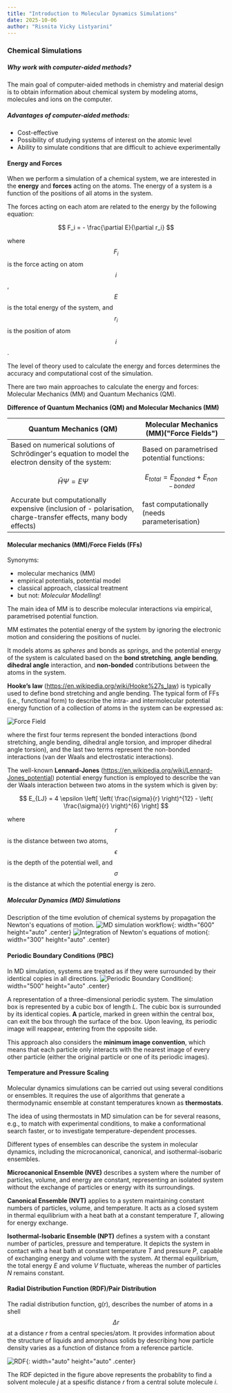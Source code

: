 ```yaml
---
title: "Introduction to Molecular Dynamics Simulations"
date: 2025-10-06
author: "Risnita Vicky Listyarini"
---
```


### Chemical Simulations 

##### Why work with computer-aided methods?
The main goal of computer-aided methods in chemistry and material design is to obtain information about chemical system by modeling atoms, molecules and ions on the computer.

##### Advantages of computer-aided methods:
- Cost-effective
- Possibility of studying systems of interest on the atomic level
- Ability to simulate conditions that are difficult to achieve experimentally

#### Energy and Forces
When we perform a simulation of a chemical system, we are interested in the **energy** and **forces** acting on the atoms. The energy of a system is a function of the positions of all atoms in the system. 

The forces acting on each atom are related to the energy by the following equation:

$$ F_i = - \frac{\partial E}{\partial r_i} $$

where $$ F_i $$ is the force acting on atom $$ i $$ , $$ E $$ is the total energy of the system, and $$ r_i $$ is the position of atom $$ i $$.

The level of theory used to calculate the energy and forces determines the accuracy and computational cost of the simulation.

There are two main approaches to calculate the energy and forces: Molecular Mechanics (MM) and Quantum Mechanics (QM).

**Difference of Quantum Mechanics (QM) and Molecular Mechanics (MM)**

| Quantum Mechanics (QM) | Molecular Mechanics (MM)("Force Fields") |
| ----------- | ----------- |
|  Based on numerical solutions of Schrödinger's equation to model the electron density of the system: | Based on parametrised potential functions: |
|$$ \hat{H} \Psi = E \Psi $$ | $$ E_{total} = E_{bonded} + E_{non-bonded} $$ |
|  Accurate but computationally expensive (inclusion of - polarisation, charge-transfer effects, many body effects) | fast computationally (needs parameterisation) |


#### Molecular mechanics (MM)/Force Fields (FFs)
Synonyms: 
- molecular mechanics (MM)
- empirical potentials, potential model
- classical approach, classical treatment
- but not: *Molecular Modelling*!

The main idea of MM is to describe molecular interactions via empirical, parametrised potential function.

MM estimates the potential energy of the system by ignoring the electronic motion and considering the positions of nuclei. 

It models atoms as *spheres* and bonds as *springs*, and the potential energy of the system is calculated based on the **bond stretching**, **angle bending**, **dihedral angle** interaction, and **non-bonded** contributions between the atoms in the system. 

**Hooke’s law** (https://en.wikipedia.org/wiki/Hooke%27s_law) is typically used to define bond stretching and angle bending. The typical form of FFs (i.e., functional form) to describe the intra- and intermolecular potential energy function of a collection of atoms in the system can be expressed as:

![Force Field](/figure/FFs.png)

where the first four terms represent the bonded interactions (bond stretching, angle bending, dihedral angle torsion, and improper dihedral angle torsion), and the last two terms represent the non-bonded interactions (van der Waals and electrostatic interactions).

The well-known **Lennard-Jones** (https://en.wikipedia.org/wiki/Lennard-Jones_potential) potential energy function is employed to describe the van der Waals interaction between two atoms in the system which is given by:

$$ E_{LJ} = 4 \epsilon \left[ \left( \frac{\sigma}{r} \right)^{12} - \left( \frac{\sigma}{r} \right)^{6} \right] $$

where $$  r $$ is the distance between two atoms, $$  \epsilon $$ is the depth of the potential well, and $$  \sigma $$ is the distance at which the potential energy is zero.


##### Molecular Dynamics (MD) Simulations
Description of the time evolution of chemical systems by propagation the Newton's equations of motion. 
![MD simulation workflow](/figure/loop.png){: width="600" height="auto" .center}
![Integration of Newton's equations of motion](/figure/integration.png){: width="300" height="auto" .center}



#### Periodic Boundary Conditions (PBC)
In MD simulation, systems are treated as if they were surrounded by their identical copies in all directions.
![Periodic Boundary Condition](/figure/pbc_1.png){: width="500" height="auto" .center}


A representation of a three-dimensional periodic system. The simulation box is represented by a cubic box of length *L*. The cubic box is surrounded by its identical copies. **A** particle, marked in green within the central box, can exit the box through the surface of the box. Upon leaving, its periodic image will reappear, entering from the opposite side.

This approach also considers the **minimum image convention**, which means that each particle only interacts with the nearest image of every other particle (either the original particle or one of its periodic images).

#### Temperature and Pressure Scaling
Molecular dynamics simulations can be carried out using several conditions or ensembles. It requires the use of algorithms that generate a thermodynamic ensemble at constant temperatures known as **thermostats**.

The idea of using thermostats in MD simulation can be for several reasons, e.g., to match with experimental conditions, to make a conformational search faster, or to investigate temperature-dependent processes.

Different types of ensembles can describe the system in molecular dynamics, including the microcanonical, canonical, and isothermal-isobaric ensembles.

**Microcanonical Ensemble (NVE)** describes a system where the number of particles, volume, and energy are constant, representing an isolated system without the exchange of particles or energy with its surroundings.

**Canonical Ensemble (NVT)** applies to a system maintaining constant numbers of particles, volume, and temperature. It acts as a closed system in thermal equilibrium with a heat bath at a constant temperature *T*, allowing for energy exchange.

**Isothermal-Isobaric Ensemble (NPT)** defines a system with a constant number of particles, pressure and temperature. It depicts the system in contact with a heat bath at constant temperature *T* and pressure *P*, capable of exchanging energy and volume with the system. At thermal equilibrium, the total energy *E* and volume *V* fluctuate, whereas the number of particles *N* remains constant.

#### Radial Distribution Function (RDF)/Pair Distribution
The radial distribution function, g(r), describes the number of atoms in a shell $$ \Delta r $$ at a distance *r* from a central species/atom.
It provides information about the structure of liquids and amorphous solids by describing how particle density varies as a function of distance from a reference particle.

![RDF](/figure/GC.png){: width="auto" height="auto" .center}

The RDF depicted in the figure above represents the probablity to find a solvent molecule *j* at a spesific distance *r* from a central solute molecule *i*. 


